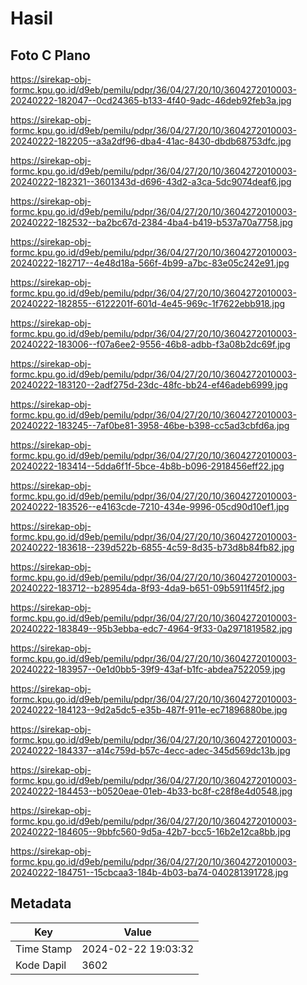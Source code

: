 # Hasil

## Foto C Plano

https://sirekap-obj-formc.kpu.go.id/d9eb/pemilu/pdpr/36/04/27/20/10/3604272010003-20240222-182047--0cd24365-b133-4f40-9adc-46deb92feb3a.jpg

https://sirekap-obj-formc.kpu.go.id/d9eb/pemilu/pdpr/36/04/27/20/10/3604272010003-20240222-182205--a3a2df96-dba4-41ac-8430-dbdb68753dfc.jpg

https://sirekap-obj-formc.kpu.go.id/d9eb/pemilu/pdpr/36/04/27/20/10/3604272010003-20240222-182321--3601343d-d696-43d2-a3ca-5dc9074deaf6.jpg

https://sirekap-obj-formc.kpu.go.id/d9eb/pemilu/pdpr/36/04/27/20/10/3604272010003-20240222-182532--ba2bc67d-2384-4ba4-b419-b537a70a7758.jpg

https://sirekap-obj-formc.kpu.go.id/d9eb/pemilu/pdpr/36/04/27/20/10/3604272010003-20240222-182717--4e48d18a-566f-4b99-a7bc-83e05c242e91.jpg

https://sirekap-obj-formc.kpu.go.id/d9eb/pemilu/pdpr/36/04/27/20/10/3604272010003-20240222-182855--6122201f-601d-4e45-969c-1f7622ebb918.jpg

https://sirekap-obj-formc.kpu.go.id/d9eb/pemilu/pdpr/36/04/27/20/10/3604272010003-20240222-183006--f07a6ee2-9556-46b8-adbb-f3a08b2dc69f.jpg

https://sirekap-obj-formc.kpu.go.id/d9eb/pemilu/pdpr/36/04/27/20/10/3604272010003-20240222-183120--2adf275d-23dc-48fc-bb24-ef46adeb6999.jpg

https://sirekap-obj-formc.kpu.go.id/d9eb/pemilu/pdpr/36/04/27/20/10/3604272010003-20240222-183245--7af0be81-3958-46be-b398-cc5ad3cbfd6a.jpg

https://sirekap-obj-formc.kpu.go.id/d9eb/pemilu/pdpr/36/04/27/20/10/3604272010003-20240222-183414--5dda6f1f-5bce-4b8b-b096-2918456eff22.jpg

https://sirekap-obj-formc.kpu.go.id/d9eb/pemilu/pdpr/36/04/27/20/10/3604272010003-20240222-183526--e4163cde-7210-434e-9996-05cd90d10ef1.jpg

https://sirekap-obj-formc.kpu.go.id/d9eb/pemilu/pdpr/36/04/27/20/10/3604272010003-20240222-183618--239d522b-6855-4c59-8d35-b73d8b84fb82.jpg

https://sirekap-obj-formc.kpu.go.id/d9eb/pemilu/pdpr/36/04/27/20/10/3604272010003-20240222-183712--b28954da-8f93-4da9-b651-09b5911f45f2.jpg

https://sirekap-obj-formc.kpu.go.id/d9eb/pemilu/pdpr/36/04/27/20/10/3604272010003-20240222-183849--95b3ebba-edc7-4964-9f33-0a2971819582.jpg

https://sirekap-obj-formc.kpu.go.id/d9eb/pemilu/pdpr/36/04/27/20/10/3604272010003-20240222-183957--0e1d0bb5-39f9-43af-b1fc-abdea7522059.jpg

https://sirekap-obj-formc.kpu.go.id/d9eb/pemilu/pdpr/36/04/27/20/10/3604272010003-20240222-184123--9d2a5dc5-e35b-487f-911e-ec71896880be.jpg

https://sirekap-obj-formc.kpu.go.id/d9eb/pemilu/pdpr/36/04/27/20/10/3604272010003-20240222-184337--a14c759d-b57c-4ecc-adec-345d569dc13b.jpg

https://sirekap-obj-formc.kpu.go.id/d9eb/pemilu/pdpr/36/04/27/20/10/3604272010003-20240222-184453--b0520eae-01eb-4b33-bc8f-c28f8e4d0548.jpg

https://sirekap-obj-formc.kpu.go.id/d9eb/pemilu/pdpr/36/04/27/20/10/3604272010003-20240222-184605--9bbfc560-9d5a-42b7-bcc5-16b2e12ca8bb.jpg

https://sirekap-obj-formc.kpu.go.id/d9eb/pemilu/pdpr/36/04/27/20/10/3604272010003-20240222-184751--15cbcaa3-184b-4b03-ba74-040281391728.jpg


## Metadata

| Key        | Value               |
| ---------- | ------------------- |
| Time Stamp | 2024-02-22 19:03:32 |
| Kode Dapil | 3602                |



